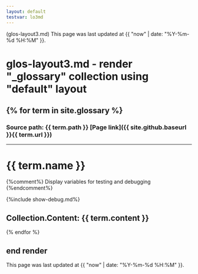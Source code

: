 ```yaml
---
layout: default
testvar: lo3md
---
```

(glos-layout3.md) This page was last updated at {{ "now" | date: "%Y-%m-%d %H:%M" }}.

# glos-layout3.md - render "_glossary" collection using "default" layout

{% for term in site.glossary %}
---
### Source path: {{ term.path }} [Page link]({{ site.github.baseurl }}{{ term.url }})
---
# {{ term.name }}

{%comment%}
  Display variables for testing and debugging
{%endcomment%}

{%include show-debug.md%}


Collection.Content:
{{ term.content }}
---
{% endfor %}

## end render

This page was last updated at {{ "now" | date: "%Y-%m-%d %H:%M" }}.
